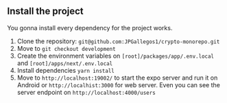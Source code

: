 ## Install the project

You gonna install every dependency for the project works.

1. Clone the repository: `git@github.com:JPGallegos1/crypto-monorepo.git`
2. Move to `git checkout development`
3. Create the environment variables on `[root]/packages/app/.env.local` and `[root]/apps/next/.env.local`
4. Install dependencies `yarn install`
5. Move to `http://localhost:19002/` to start the expo server and run it on Android or `http://localhist:3000` for web server. Even you can see the server endpoint on `http://localhost:4000/users`
